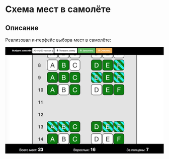 # Схема мест в самолёте

## Описание

Реализовал интерфейс выбора мест в самолёте:

![Схема мест в самолёте](preview.png)

